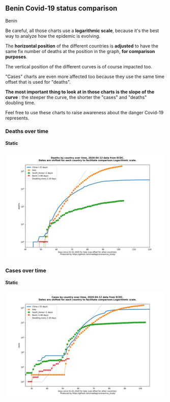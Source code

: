 ## Benin Covid-19 status comparison 

Benin



Be careful, all those charts use a **logarithmic scale**, because it's the best way to analyze how the epidemic is evolving.
 
The **horizontal position** of the different countries is **adjusted** to have the same fix number of deaths at the position in the graph, **for comparison purposes**.

The vertical position of the different curves is of course impacted too.

"Cases" charts are even more affected too because they use the same time offset that is used for "deaths".

**The most important thing to look at in those charts is the slope of the curve** : the steeper the curve, the shorter the "cases" and "deaths" doubling time.

Feel free to use these charts to raise awareness about the danger Covid-19 represents. 


 
### Deaths over time
 
#### Static
![Benin covid-19 deaths static chart](https://raw.githubusercontent.com/madlag/coronavirus_study/master/notebooks/graphs/2020-04-12/countries/Benin/2020-04-12_Benin_deaths.png "Benin covid-19 deaths static chart")   

 
### Cases over time
 
#### Static
![Benin covid-19 cases static chart](https://raw.githubusercontent.com/madlag/coronavirus_study/master/notebooks/graphs/2020-04-12/countries/Benin/2020-04-12_Benin_cases.png "Benin covid-19 cases static chart")   

